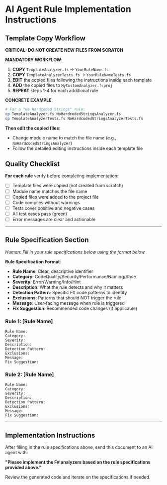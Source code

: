 # AI Agent Rule Implementation Instructions

## Template Copy Workflow

**CRITICAL: DO NOT CREATE NEW FILES FROM SCRATCH**

**MANDATORY WORKFLOW**:
1. **COPY** `TemplateAnalyzer.fs` → `YourRuleName.fs` 
2. **COPY** `TemplateAnalyzerTests.fs` → `YourRuleNameTests.fs`
3. **EDIT** the copied files following the instructions inside each template
4. **ADD** the copied files to `MyCustomAnalyzer.fsproj`
5. **REPEAT** steps 1-4 for each additional rule

**CONCRETE EXAMPLE**:
```bash
# For a "No Hardcoded Strings" rule:
cp TemplateAnalyzer.fs NoHardcodedStringsAnalyzer.fs
cp TemplateAnalyzerTests.fs NoHardcodedStringsAnalyzerTests.fs
```

**Then edit the copied files**:
- Change module name to match the file name (e.g., `NoHardcodedStringsAnalyzer`)
- Follow the detailed editing instructions inside each template file

## Quality Checklist

**For each rule** verify before completing implementation:
- [ ] Template files were copied (not created from scratch)
- [ ] Module name matches the file name
- [ ] Copied files were added to the project file
- [ ] Code compiles without warnings
- [ ] Tests cover positive and negative cases
- [ ] All test cases pass (green)
- [ ] Error messages are clear and actionable

---

## Rule Specification Section

*Human: Fill in your rule specifications below using the format below.*

**Rule Specification Format**:
- **Rule Name**: Clear, descriptive identifier
- **Category**: CodeQuality/Security/Performance/Naming/Style
- **Severity**: Error/Warning/Info/Hint
- **Description**: What the rule detects and why it matters
- **Detection Pattern**: Specific F# code patterns to identify
- **Exclusions**: Patterns that should NOT trigger the rule
- **Message**: User-facing message when rule is triggered
- **Fix Suggestion**: Recommended code changes (if applicable)

### Rule 1: [Rule Name]
```
Rule Name: 
Category: 
Severity: 
Description: 
Detection Pattern: 
Exclusions: 
Message: 
Fix Suggestion: 
```

### Rule 2: [Rule Name]
```
Rule Name: 
Category: 
Severity: 
Description: 
Detection Pattern: 
Exclusions: 
Message: 
Fix Suggestion: 
```

---

## Implementation Instructions

After filling in the rule specifications above, send this document to an AI agent with:

**"Please implement the F# analyzers based on the rule specifications provided above."**

Review the generated code and iterate on the specifications if needed.